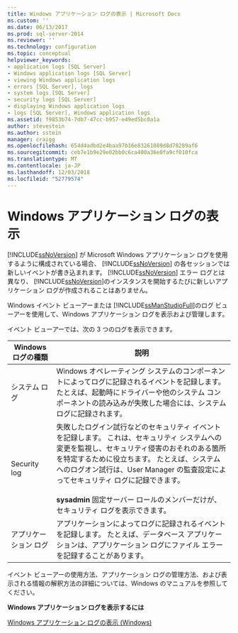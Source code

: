 ```yaml
---
title: Windows アプリケーション ログの表示 | Microsoft Docs
ms.custom: ''
ms.date: 06/13/2017
ms.prod: sql-server-2014
ms.reviewer: ''
ms.technology: configuration
ms.topic: conceptual
helpviewer_keywords:
- application logs [SQL Server]
- Windows application logs [SQL Server]
- viewing Windows application logs
- errors [SQL Server], logs
- system logs [SQL Server]
- security logs [SQL Server]
- displaying Windows application logs
- logs [SQL Server], Windows application logs
ms.assetid: f9853b74-7db7-47cc-b957-e49ed5bc0a1a
author: stevestein
ms.author: sstein
manager: craigg
ms.openlocfilehash: 654d4adbd2e4baa97b16e83261089d8d78289af6
ms.sourcegitcommit: ceb7e1b9e29e02bb0c6ca400a36e0fa9cf010fca
ms.translationtype: MT
ms.contentlocale: ja-JP
ms.lasthandoff: 12/03/2018
ms.locfileid: "52779574"
---
```

# <a name="viewing-the-windows-application-log"></a>Windows アプリケーション ログの表示
  [!INCLUDE[ssNoVersion](../../includes/ssnoversion-md.md)] が Microsoft Windows アプリケーション ログを使用するように構成されている場合、 [!INCLUDE[ssNoVersion](../../includes/ssnoversion-md.md)] の各セッションでは新しいイベントが書き込まれます。 [!INCLUDE[ssNoVersion](../../includes/ssnoversion-md.md)] エラー ログとは異なり、 [!INCLUDE[ssNoVersion](../../includes/ssnoversion-md.md)]のインスタンスを開始するたびに新しいアプリケーション ログが作成されることはありません。  
  
 Windows イベント ビューアーまたは [!INCLUDE[ssManStudioFull](../../includes/ssmanstudiofull-md.md)]のログ ビューアーを使用して、Windows アプリケーション ログを表示および管理します。  
  
 イベント ビューアーでは、次の 3 つのログを表示できます。  
  
|Windows ログの種類|説明|  
|----------------------|-----------------|  
|システム ログ|Windows オペレーティング システムのコンポーネントによってログに記録されるイベントを記録します。 たとえば、起動時にドライバーや他のシステム コンポーネントの読み込みが失敗した場合には、システム ログに記録されます。|  
|Security log|失敗したログイン試行などのセキュリティ イベントを記録します。 これは、セキュリティ システムへの変更を監視し、セキュリティ侵害のおそれのある箇所を特定するために役立ちます。 たとえば、システムへのログオン試行は、User Manager の監査設定によってセキュリティ ログに記録できます。<br /><br /> **sysadmin** 固定サーバー ロールのメンバーだけが、セキュリティ ログを表示できます。|  
|アプリケーション ログ|アプリケーションによってログに記録されるイベントを記録します。 たとえば、データベース アプリケーションは、アプリケーション ログにファイル エラーを記録することがあります。|  
  
 イベント ビューアーの使用方法、アプリケーション ログの管理方法、および表示される情報の解釈方法の詳細については、Windows のマニュアルを参照してください。  
  
 **Windows アプリケーション ログを表示するには**  
  
 [Windows アプリケーション ログの表示 &#40;Windows&#41;](../../relational-databases/performance/view-the-windows-application-log-windows-10.md)  
  
  
